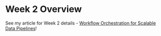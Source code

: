 # Week 2 Overview

See my article for Week 2 details - [Workflow Orchestration for Scalable Data Pipelines](https://learning-data-engineering-module-1.hashnode.dev/learning-data-engineering-orchestration?source=more_series_bottom_blogs)!

